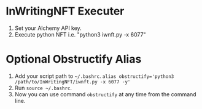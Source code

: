 # InWritingNFT Executer
1. Set your Alchemy API key.
2. Execute python NFT i.e. "python3 iwnft.py -x 6077"

# Optional Obstructify Alias
1. Add your script path to `~/.bashrc`.
   ```alias obstructify='python3 /path/to/InWritingNFT/iwnft.py -x 6077 -y'```
2. Run `source ~/.bashrc`.
3. Now you can use command `obstructify` at any time from the command line.
